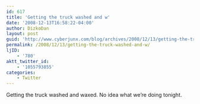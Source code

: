 ```yaml
---
id: 617
title: 'Getting the truck washed and w'
date: '2008-12-13T16:58:22-04:00'
author: DizkoDan
layout: post
guid: 'http://www.cyberjunx.com/blog/archives/2008/12/13/getting-the-truck-washed-and-w/'
permalink: /2008/12/13/getting-the-truck-washed-and-w/
ljID:
    - '780'
aktt_twitter_id:
    - '1055793855'
categories:
    - Twitter
---
```


Getting the truck washed and waxed. No idea what we’re doing tonight.